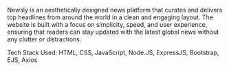 Newsly is an aesthetically designed news platform that curates and delivers top headlines from around the world in a clean and engaging layout. The website is built with a focus on simplicity, speed, and user experience, ensuring that readers can stay updated with the latest global news without any clutter or distractions.

Tech Stack Used: HTML, CSS, JavaScript, Node.JS, ExpressJS, Bootstrap, EJS, Axios